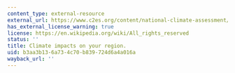 ```yaml
---
content_type: external-resource
external_url: https://www.c2es.org/content/national-climate-assessment/
has_external_license_warning: true
license: https://en.wikipedia.org/wiki/All_rights_reserved
status: ''
title: Climate impacts on your region.
uid: b3aa3b13-6a73-4c70-b839-724d6a4a016a
wayback_url: ''
---
```

